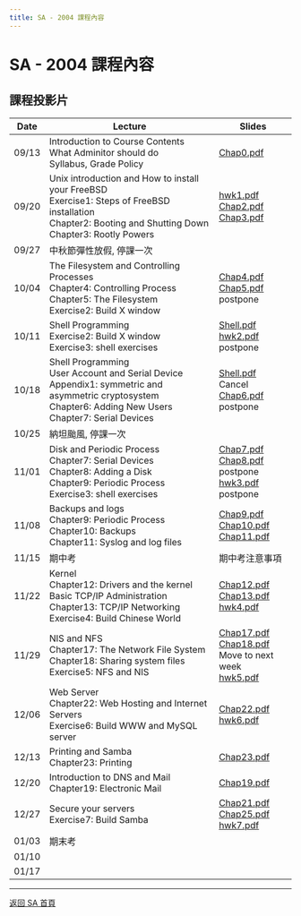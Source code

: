 ```yaml
---
title: SA - 2004 課程內容
---
```


# SA - 2004 課程內容

## 課程投影片

| Date  | Lecture                                                                                                                                                           | Slides                                                                                                              |
| ----- | ----------------------------------------------------------------------------------------------------------------------------------------------------------------- | ------------------------------------------------------------------------------------------------------------------- |
| 09/13 | Introduction to Course Contents<br>What Adminitor should do<br>Syllabus, Grade Policy                                                                             | [Chap0.pdf](slides/Chap0.pdf)                                                                                        |
| 09/20 | Unix introduction and How to install your FreeBSD<br>Exercise1: Steps of FreeBSD installation<br>Chapter2: Booting and Shutting Down<br>Chapter3: Rootly Powers   | [hwk1.pdf](slides/hwk1.pdf)<br>[Chap2.pdf](slides/Chap2.pdf)<br>[Chap3.pdf](slides/Chap3.pdf)                          |
| 09/27 | 中秋節彈性放假, 停課一次                                                                                                                                          |                                                                                                                     |
| 10/04 | The Filesystem and Controlling Processes<br>Chapter4: Controlling Process<br>Chapter5: The Filesystem<br>Exercise2: Build X window                                | [Chap4.pdf](slides/Chap4.pdf)<br>[Chap5.pdf](slides/Chap5.pdf)<br>postpone                                            |
| 10/11 | Shell Programming<br>Exercise2: Build X window<br>Exercise3: shell exercises                                                                                      | [Shell.pdf](slides/ShellProgramming.pdf)<br>[hwk2.pdf](slides/hwk2.pdf)<br>postpone                                   |
| 10/18 | Shell Programming<br>User Account and Serial Device<br>Appendix1: symmetric and asymmetric cryptosystem<br>Chapter6: Adding New Users<br>Chapter7: Serial Devices | [Shell.pdf](slides/ShellProgramming.pdf)<br>Cancel<br>[Chap6.pdf](slides/Chap6.pdf)<br>postpone                       |
| 10/25 | 納坦颱風, 停課一次                                                                                                                                                |                                                                                                                     |
| 11/01 | Disk and Periodic Process<br>Chapter7: Serial Devices<br>Chapter8: Adding a Disk<br>Chapter9: Periodic Process<br>Exercise3: shell exercises                      | [Chap7.pdf](slides/Chap7.pdf)<br>[Chap8.pdf](slides/Chap8.pdf)<br>postpone<br>[hwk3.pdf](slides/hwk3.pdf)<br>postpone  |
| 11/08 | Backups and logs<br>Chapter9: Periodic Process<br>Chapter10: Backups<br>Chapter11: Syslog and log files                                                           | [Chap9.pdf](slides/Chap9.pdf)<br>[Chap10.pdf](slides/Chap10.pdf)<br>[Chap11.pdf](slides/Chap11.pdf)                    |
| 11/15 | 期中考                                                                                                                                                            | 期中考注意事項                                                                                                      |
| 11/22 | Kernel<br>Chapter12: Drivers and the kernel<br>Basic TCP/IP Administration<br>Chapter13: TCP/IP Networking<br>Exercise4: Build Chinese World                      | [Chap12.pdf](slides/Chap12.pdf)<br>[Chap13.pdf](slides/Chap13.pdf)<br>[hwk4.pdf](slides/hwk4.pdf)                      |
| 11/29 | NIS and NFS<br>Chapter17: The Network File System<br>Chapter18: Sharing system files<br>Exercise5: NFS and NIS                                                    | [Chap17.pdf](slides/Chap17.pdf)<br>[Chap18.pdf](slides/Chap18.pdf)<br>Move to next week<br>[hwk5.pdf](slides/hwk5.pdf) |
| 12/06 | Web Server<br>Chapter22: Web Hosting and Internet Servers<br>Exercise6: Build WWW and MySQL server                                                                | [Chap22.pdf](slides/Chap22.pdf)<br>[hwk6.pdf](slides/hwk6.pdf)                                                        |
| 12/13 | Printing and Samba<br>Chapter23: Printing                                                                                                                         | [Chap23.pdf](slides/Chap23.pdf)                                                                                      |
| 12/20 | Introduction to DNS and Mail<br>Chapter19: Electronic Mail                                                                                                        | [Chap19.pdf](slides/Chap19.pdf)                                                                                      |
| 12/27 | Secure your servers<br>Exercise7: Build Samba                                                                                                                     | [Chap21.pdf](slides/Chap21.pdf)<br>[Chap25.pdf](slides/Chap25.pdf)<br>[hwk7.pdf](slides/hwk7.pdf)                      |
| 01/03 | 期末考                                                                                                                                                            |                                                                                                                     |
| 01/10 |                                                                                                                                                                   |                                                                                                                     |
| 01/17 |                                                                                                                                                                   |                                                                                                                     |

---

[返回 SA 首頁](/sa/)

